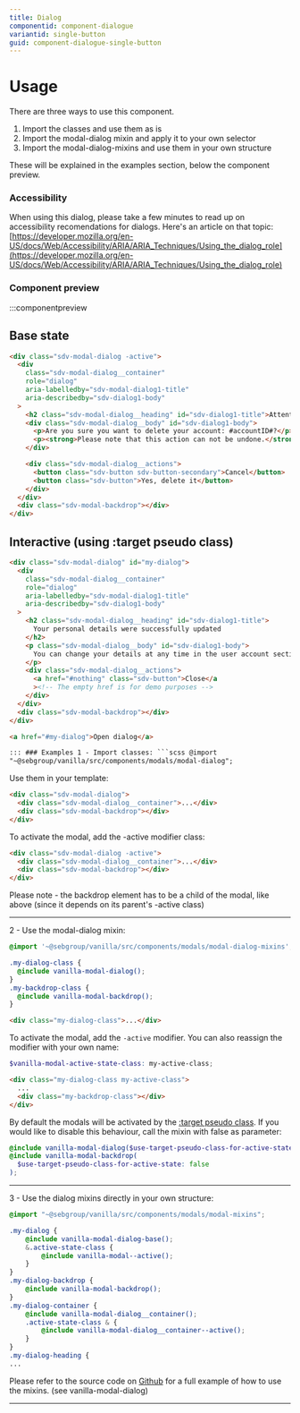 ```yaml
---
title: Dialog
componentid: component-dialogue
variantid: single-button
guid: component-dialogue-single-button
---
```


# Usage

There are three ways to use this component.

1. Import the classes and use them as is
2. Import the modal-dialog mixin and apply it to your own selector
3. Import the modal-dialog-mixins and use them in your own structure

These will be explained in the examples section, below the component preview.

### Accessibility

When using this dialog, please take a few minutes to read up on accessibility recomendations for dialogs. Here's an article on that topic: [https://developer.mozilla.org/en-US/docs/Web/Accessibility/ARIA/ARIA_Techniques/Using_the_dialog_role](https://developer.mozilla.org/en-US/docs/Web/Accessibility/ARIA/ARIA_Techniques/Using_the_dialog_role)

### Component preview

:::componentpreview

## Base state

```html
<div class="sdv-modal-dialog -active">
  <div
    class="sdv-modal-dialog__container"
    role="dialog"
    aria-labelledby="sdv-modal-dialog1-title"
    aria-describedby="sdv-dialog1-body"
  >
    <h2 class="sdv-modal-dialog__heading" id="sdv-dialog1-title">Attention</h2>
    <div class="sdv-modal-dialog__body" id="sdv-dialog1-body">
      <p>Are you sure you want to delete your account: #accountID#?</p>
      <p><strong>Please note that this action can not be undone.</strong></p>
    </div>

    <div class="sdv-modal-dialog__actions">
      <button class="sdv-button sdv-button-secondary">Cancel</button>
      <button class="sdv-button">Yes, delete it</button>
    </div>
  </div>
  <div class="sdv-modal-backdrop"></div>
</div>
```

## Interactive (using :target pseudo class)

````html
<div class="sdv-modal-dialog" id="my-dialog">
  <div
    class="sdv-modal-dialog__container"
    role="dialog"
    aria-labelledby="sdv-modal-dialog1-title"
    aria-describedby="sdv-dialog1-body"
  >
    <h2 class="sdv-modal-dialog__heading" id="sdv-dialog1-title">
      Your personal details were successfully updated
    </h2>
    <p class="sdv-modal-dialog__body" id="sdv-dialog1-body">
      You can change your details at any time in the user account section.
    </p>
    <div class="sdv-modal-dialog__actions">
      <a href="#nothing" class="sdv-button">Close</a
      ><!-- The empty href is for demo purposes -->
    </div>
  </div>
  <div class="sdv-modal-backdrop"></div>
</div>

<a href="#my-dialog">Open dialog</a>

::: ### Examples 1 - Import classes: ```scss @import
"~@sebgroup/vanilla/src/components/modals/modal-dialog";
````

Use them in your template:

```html
<div class="sdv-modal-dialog">
  <div class="sdv-modal-dialog__container">...</div>
  <div class="sdv-modal-backdrop"></div>
</div>
```

To activate the modal, add the -active modifier class:

```html
<div class="sdv-modal-dialog -active">
  <div class="sdv-modal-dialog__container">...</div>
  <div class="sdv-modal-backdrop"></div>
</div>
```

Please note - the backdrop element has to be a child of the modal, like above (since it depends on its parent's -active class)

---

2 - Use the modal-dialog mixin:

```scss
@import '~@sebgroup/vanilla/src/components/modals/modal-dialog-mixins';

.my-dialog-class {
  @include vanilla-modal-dialog();
}
.my-backdrop-class {
  @include vanilla-modal-backdrop();
}
```

```html
<div class="my-dialog-class">...</div>
```

To activate the modal, add the `-active` modifier. You can also reassign the modifier with your own name:

```scss
$vanilla-modal-active-state-class: my-active-class;
```

```html
<div class="my-dialog-class my-active-class">
  ...
  <div class="my-backdrop-class"></div>
</div>
```

By default the modals will be activated by the [:target pseudo class](https://developer.mozilla.org/en-US/docs/Web/CSS/:target).
If you would like to disable this behaviour, call the mixin with false as parameter:

```scss
@include vanilla-modal-dialog($use-target-pseudo-class-for-active-state: false);
@include vanilla-modal-backdrop(
  $use-target-pseudo-class-for-active-state: false
);
```

---

3 - Use the dialog mixins directly in your own structure:

```scss
@import "~@sebgroup/vanilla/src/components/modals/modal-mixins";

.my-dialog {
    @include vanilla-modal-dialog-base();
    &.active-state-class {
        @include vanilla-modal--active();
    }
}
.my-dialog-backdrop {
    @include vanilla-modal-backdrop();
}
.my-dialog-container {
    @include vanilla-modal-dialog__container();
    .active-state-class & {
        @include vanilla-modal-dialog__container--active();
    }
}
.my-dialog-heading {
...
```

Please refer to the source code on [Github](https://github.com/sebgroup/vanilla-pattern-library/blob/master/src/components/modals/_modal-dialog-mixins.scss) for a full example of how to use the mixins. (see vanilla-modal-dialog)

---
